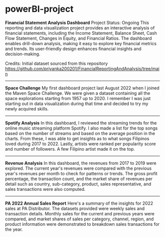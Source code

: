 # powerBI-project

**Financial Statement Analysis Dashboard**
Project Status: Ongoing
This reporting and data visualization project provides an interactive analysis of financial statements, including the Income Statement, Balance Sheet, Cash Flow Statement, Changes in Equity, and Financial Ratios. The dashboard enables drill-down analysis, making it easy to explore key financial metrics and trends. Its user-friendly design enhances financial insights and decision-making.

Credits: Initial dataset sourced from this repository https://github.com/priyanka200201/FinancialReportingAndAnalysis/tree/main

---

**Space Challenge**
My first dashboard project last August 2022 when I joined the Maven Space Challenge.
We were given a dataset containing all the space explorations starting from 1957 up to 2020.
I remember I was just starting out in data visualization during that time and decided to try my newly acquired skills.

---

**Spotify Analysis**
In this dashboard, I reviewed the streaming trends for the online music streaming platform Spotify. I also made a list for the top songs based on the number of streams and based on the average position in the charts. From these, I was able to get insights as to what songs Filipinos loved during 2017 to 2022. Lastly, artists were ranked per popularity score and number of followers. A few Filipino artist made it on the top.

---

**Revenue Analysis**
In this dashboard, the revenues from 2017 to 2019 were explored. The current year's revenues were compared with the previous year's revenues per month to check for patterns or trends. The gross profit percentage, the transaction count, and the market share of revenues per detail such as country, sub-category, product, sales representative, and sales transactions were also computed.

---

**PA 2022 Annual Sales Report**
Here's a summary of the insights for 2022 sales at PA Distributor. The datasets provided were weekly sales and transaction details. Monthly sales for the current and previous years were compared, and market shares of sales per category, channel, region, and product information were demonstrated to breakdown sales transactions for the year.

